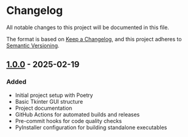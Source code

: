 # Changelog

All notable changes to this project will be documented in this file.

The format is based on [Keep a Changelog](https://keepachangelog.com/en/1.0.0/),
and this project adheres to [Semantic Versioning](https://semver.org/spec/v2.0.0.html).


## [1.0.0] - 2025-02-19
### Added
- Initial project setup with Poetry
- Basic Tkinter GUI structure
- Project documentation
- GitHub Actions for automated builds and releases
- Pre-commit hooks for code quality checks
- PyInstaller configuration for building standalone executables




[1.0.0]: https://github.com/ysskrishna/tkinter-poetry-starter/releases/tag/v1.0.0